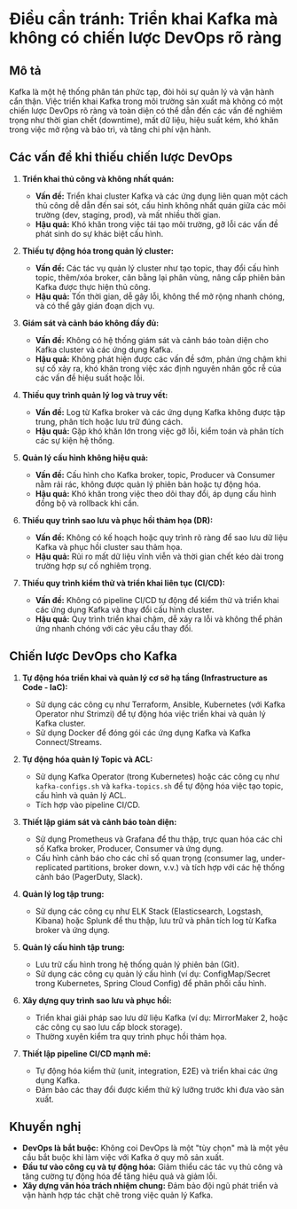 # Điều cần tránh: Triển khai Kafka mà không có chiến lược DevOps rõ ràng

## Mô tả
Kafka là một hệ thống phân tán phức tạp, đòi hỏi sự quản lý và vận hành cẩn thận. Việc triển khai Kafka trong môi trường sản xuất mà không có một chiến lược DevOps rõ ràng và toàn diện có thể dẫn đến các vấn đề nghiêm trọng như thời gian chết (downtime), mất dữ liệu, hiệu suất kém, khó khăn trong việc mở rộng và bảo trì, và tăng chi phí vận hành.

## Các vấn đề khi thiếu chiến lược DevOps
1.  **Triển khai thủ công và không nhất quán:**
    *   **Vấn đề:** Triển khai cluster Kafka và các ứng dụng liên quan một cách thủ công dễ dẫn đến sai sót, cấu hình không nhất quán giữa các môi trường (dev, staging, prod), và mất nhiều thời gian.
    *   **Hậu quả:** Khó khăn trong việc tái tạo môi trường, gỡ lỗi các vấn đề phát sinh do sự khác biệt cấu hình.

2.  **Thiếu tự động hóa trong quản lý cluster:**
    *   **Vấn đề:** Các tác vụ quản lý cluster như tạo topic, thay đổi cấu hình topic, thêm/xóa broker, cân bằng lại phân vùng, nâng cấp phiên bản Kafka được thực hiện thủ công.
    *   **Hậu quả:** Tốn thời gian, dễ gây lỗi, không thể mở rộng nhanh chóng, và có thể gây gián đoạn dịch vụ.

3.  **Giám sát và cảnh báo không đầy đủ:**
    *   **Vấn đề:** Không có hệ thống giám sát và cảnh báo toàn diện cho Kafka cluster và các ứng dụng Kafka.
    *   **Hậu quả:** Không phát hiện được các vấn đề sớm, phản ứng chậm khi sự cố xảy ra, khó khăn trong việc xác định nguyên nhân gốc rễ của các vấn đề hiệu suất hoặc lỗi.

4.  **Thiếu quy trình quản lý log và truy vết:**
    *   **Vấn đề:** Log từ Kafka broker và các ứng dụng Kafka không được tập trung, phân tích hoặc lưu trữ đúng cách.
    *   **Hậu quả:** Gặp khó khăn lớn trong việc gỡ lỗi, kiểm toán và phân tích các sự kiện hệ thống.

5.  **Quản lý cấu hình không hiệu quả:**
    *   **Vấn đề:** Cấu hình cho Kafka broker, topic, Producer và Consumer nằm rải rác, không được quản lý phiên bản hoặc tự động hóa.
    *   **Hậu quả:** Khó khăn trong việc theo dõi thay đổi, áp dụng cấu hình đồng bộ và rollback khi cần.

6.  **Thiếu quy trình sao lưu và phục hồi thảm họa (DR):**
    *   **Vấn đề:** Không có kế hoạch hoặc quy trình rõ ràng để sao lưu dữ liệu Kafka và phục hồi cluster sau thảm họa.
    *   **Hậu quả:** Rủi ro mất dữ liệu vĩnh viễn và thời gian chết kéo dài trong trường hợp sự cố nghiêm trọng.

7.  **Thiếu quy trình kiểm thử và triển khai liên tục (CI/CD):**
    *   **Vấn đề:** Không có pipeline CI/CD tự động để kiểm thử và triển khai các ứng dụng Kafka và thay đổi cấu hình cluster.
    *   **Hậu quả:** Quy trình triển khai chậm, dễ xảy ra lỗi và không thể phản ứng nhanh chóng với các yêu cầu thay đổi.

## Chiến lược DevOps cho Kafka
1.  **Tự động hóa triển khai và quản lý cơ sở hạ tầng (Infrastructure as Code - IaC):**
    *   Sử dụng các công cụ như Terraform, Ansible, Kubernetes (với Kafka Operator như Strimzi) để tự động hóa việc triển khai và quản lý Kafka cluster.
    *   Sử dụng Docker để đóng gói các ứng dụng Kafka và Kafka Connect/Streams.

2.  **Tự động hóa quản lý Topic và ACL:**
    *   Sử dụng Kafka Operator (trong Kubernetes) hoặc các công cụ như `kafka-configs.sh` và `kafka-topics.sh` để tự động hóa việc tạo topic, cấu hình và quản lý ACL.
    *   Tích hợp vào pipeline CI/CD.

3.  **Thiết lập giám sát và cảnh báo toàn diện:**
    *   Sử dụng Prometheus và Grafana để thu thập, trực quan hóa các chỉ số Kafka broker, Producer, Consumer và ứng dụng.
    *   Cấu hình cảnh báo cho các chỉ số quan trọng (consumer lag, under-replicated partitions, broker down, v.v.) và tích hợp với các hệ thống cảnh báo (PagerDuty, Slack).

4.  **Quản lý log tập trung:**
    *   Sử dụng các công cụ như ELK Stack (Elasticsearch, Logstash, Kibana) hoặc Splunk để thu thập, lưu trữ và phân tích log từ Kafka broker và ứng dụng.

5.  **Quản lý cấu hình tập trung:**
    *   Lưu trữ cấu hình trong hệ thống quản lý phiên bản (Git).
    *   Sử dụng các công cụ quản lý cấu hình (ví dụ: ConfigMap/Secret trong Kubernetes, Spring Cloud Config) để phân phối cấu hình.

6.  **Xây dựng quy trình sao lưu và phục hồi:**
    *   Triển khai giải pháp sao lưu dữ liệu Kafka (ví dụ: MirrorMaker 2, hoặc các công cụ sao lưu cấp block storage).
    *   Thường xuyên kiểm tra quy trình phục hồi thảm họa.

7.  **Thiết lập pipeline CI/CD mạnh mẽ:**
    *   Tự động hóa kiểm thử (unit, integration, E2E) và triển khai các ứng dụng Kafka.
    *   Đảm bảo các thay đổi được kiểm thử kỹ lưỡng trước khi đưa vào sản xuất.

## Khuyến nghị
*   **DevOps là bắt buộc:** Không coi DevOps là một "tùy chọn" mà là một yêu cầu bắt buộc khi làm việc với Kafka ở quy mô sản xuất.
*   **Đầu tư vào công cụ và tự động hóa:** Giảm thiểu các tác vụ thủ công và tăng cường tự động hóa để tăng hiệu quả và giảm lỗi.
*   **Xây dựng văn hóa trách nhiệm chung:** Đảm bảo đội ngũ phát triển và vận hành hợp tác chặt chẽ trong việc quản lý Kafka.